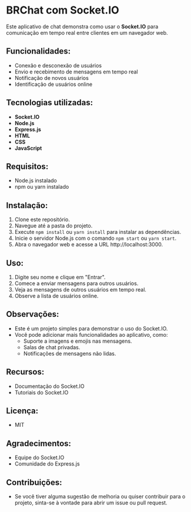 # BRChat com Socket.IO

Este aplicativo de chat demonstra como usar o **Socket.IO** para comunicação em tempo real entre clientes em um navegador web.

## Funcionalidades:
- Conexão e desconexão de usuários
- Envio e recebimento de mensagens em tempo real
- Notificação de novos usuários
- Identificação de usuários online

## Tecnologias utilizadas:
- **Socket.IO**
- **Node.js**
- **Express.js**
- **HTML**
- **CSS**
- **JavaScript**

## Requisitos:
- Node.js instalado
- npm ou yarn instalado

## Instalação:
1. Clone este repositório.
2. Navegue até a pasta do projeto.
3. Execute `npm install` ou `yarn install` para instalar as dependências.
4. Inicie o servidor Node.js com o comando `npm start` ou `yarn start`.
5. Abra o navegador web e acesse a URL http://localhost:3000.

## Uso:
1. Digite seu nome e clique em "Entrar".
2. Comece a enviar mensagens para outros usuários.
3. Veja as mensagens de outros usuários em tempo real.
4. Observe a lista de usuários online.

## Observações:
- Este é um projeto simples para demonstrar o uso do Socket.IO.
- Você pode adicionar mais funcionalidades ao aplicativo, como:
    - Suporte a imagens e emojis nas mensagens.
    - Salas de chat privadas.
    - Notificações de mensagens não lidas.

## Recursos:
- Documentação do Socket.IO
- Tutoriais do Socket.IO

## Licença:
- MIT

## Agradecimentos:
- Equipe do Socket.IO
- Comunidade do Express.js

## Contribuições:
- Se você tiver alguma sugestão de melhoria ou quiser contribuir para o projeto, sinta-se à vontade para abrir um issue ou pull request.
